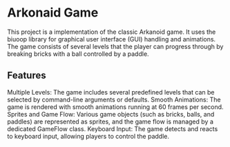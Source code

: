 # Arkonaid Game
This project is a implementation of the classic Arkanoid game. It uses the biuoop library for graphical user interface (GUI) handling and animations. The game consists of several levels that the player can progress through by breaking bricks with a ball controlled by a paddle.

## Features
Multiple Levels: The game includes several predefined levels that can be selected by command-line arguments or defaults.
Smooth Animations: The game is rendered with smooth animations running at 60 frames per second.
Sprites and Game Flow: Various game objects (such as bricks, balls, and paddles) are represented as sprites, and the game flow is managed by a dedicated GameFlow class.
Keyboard Input: The game detects and reacts to keyboard input, allowing players to control the paddle.
